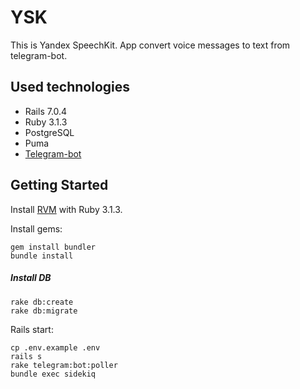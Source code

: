 # YSK

This is Yandex SpeechKit. App convert voice messages to text from telegram-bot.
## Used technologies

* Rails 7.0.4
* Ruby 3.1.3
* PostgreSQL
* Puma
* [Telegram-bot](https://github.com/telegram-bot-rb/telegram-bot)

## Getting Started

Install [RVM](https://rvm.io/) with Ruby 3.1.3.

Install gems:
```
gem install bundler
bundle install
```

##### Install DB

```
rake db:create
rake db:migrate
```

Rails start:

```
cp .env.example .env
rails s
rake telegram:bot:poller
bundle exec sidekiq
```
